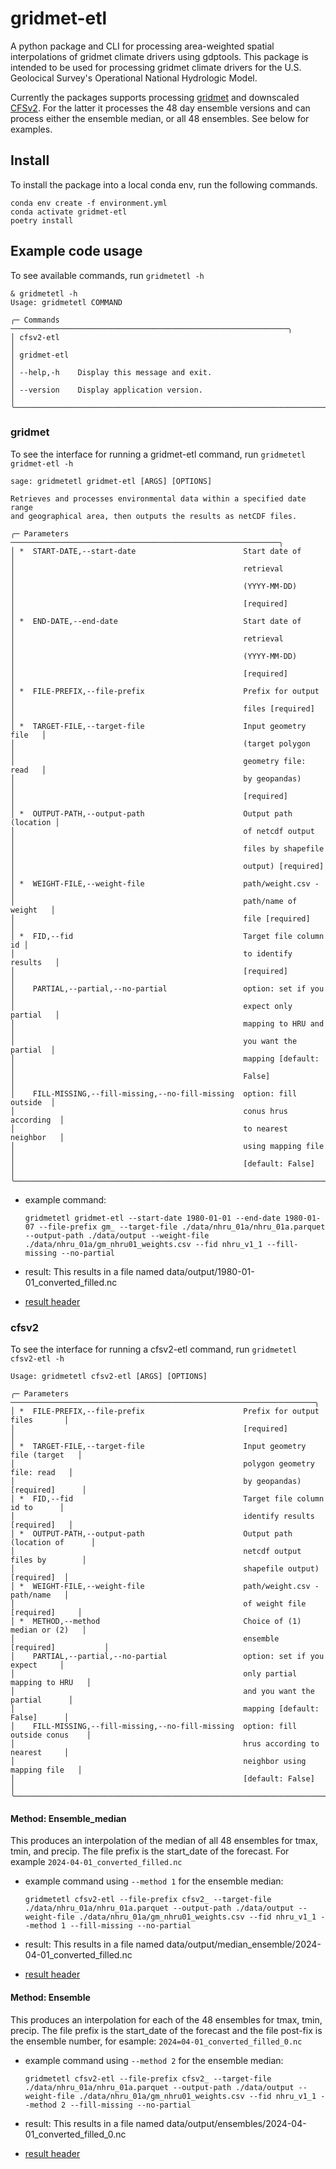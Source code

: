 # gridmet-etl

A python package and CLI for processing area-weighted spatial interpolations of gridmet climate drivers using gdptools.  This package is intended to be used for processing gridmet climate drivers for the U.S. Geolocical Survey's Operational National Hydrologic Model.  

Currently the packages supports processing [gridmet](https://www.climatologylab.org/gridmet.html) and downscaled [CFSv2](http://thredds.northwestknowledge.net:8080/thredds/catalog/NWCSC_INTEGRATED_SCENARIOS_ALL_CLIMATE/cfsv2_metdata_90day/catalog.html).  For the latter it processes the 48 day ensemble versions and can process either the ensemble median, or all 48 ensembles.  See below for examples.

## Install

To install the package into a local conda env, run the following commands.

```console
conda env create -f environment.yml
conda activate gridmet-etl
poetry install
```

## Example code usage

To see available commands, run `gridmetetl -h`

```console
& gridmetetl -h
Usage: gridmetetl COMMAND

╭─ Commands ──────────────────────────────────────────────────────────────╮
│ cfsv2-etl                                                               │
│ gridmet-etl                                                             │
│ --help,-h    Display this message and exit.                             │
│ --version    Display application version.                               │
╰─────────────────────────────────────────────────────────────────────────╯
```

### gridmet

To see the interface for running a gridmet-etl command, run `gridmetetl gridmet-etl -h`

```console
sage: gridmetetl gridmet-etl [ARGS] [OPTIONS]

Retrieves and processes environmental data within a specified date range
and geographical area, then outputs the results as netCDF files.

╭─ Parameters ────────────────────────────────────────────────────────────╮
│ *  START-DATE,--start-date                        Start date of         │
│                                                   retrieval             │
│                                                   (YYYY-MM-DD)          │
│                                                   [required]            │
│ *  END-DATE,--end-date                            Start date of         │
│                                                   retrieval             │
│                                                   (YYYY-MM-DD)          │
│                                                   [required]            │
│ *  FILE-PREFIX,--file-prefix                      Prefix for output     │
│                                                   files [required]      │
│ *  TARGET-FILE,--target-file                      Input geometry file   │
│                                                   (target polygon       │
│                                                   geometry file: read   │
│                                                   by geopandas)         │
│                                                   [required]            │
│ *  OUTPUT-PATH,--output-path                      Output path (location │
│                                                   of netcdf output      │
│                                                   files by shapefile    │
│                                                   output) [required]    │
│ *  WEIGHT-FILE,--weight-file                      path/weight.csv -     │
│                                                   path/name of weight   │
│                                                   file [required]       │
│ *  FID,--fid                                      Target file column id │
│                                                   to identify results   │
│                                                   [required]            │
│    PARTIAL,--partial,--no-partial                 option: set if you    │
│                                                   expect only partial   │
│                                                   mapping to HRU and    │
│                                                   you want the partial  │
│                                                   mapping [default:     │
│                                                   False]                │
│    FILL-MISSING,--fill-missing,--no-fill-missing  option: fill outside  │
│                                                   conus hrus according  │
│                                                   to nearest neighbor   │
│                                                   using mapping file    │
│                                                   [default: False]      │
╰─────────────────────────────────────────────────────────────────────────╯
```

* example command:

  ```console
  gridmetetl gridmet-etl --start-date 1980-01-01 --end-date 1980-01-07 --file-prefix gm_ --target-file ./data/nhru_01a/nhru_01a.parquet --output-path ./data/output --weight-file ./data/nhru_01a/gm_nhru01_weights.csv --fid nhru_v1_1 --fill-missing --no-partial
  ```

* result: This results in a file named data/output/1980-01-01_converted_filled.nc
* [result header](gm_header.md)

### cfsv2

To see the interface for running a cfsv2-etl command, run `gridmetetl cfsv2-etl -h`

```console
Usage: gridmetetl cfsv2-etl [ARGS] [OPTIONS]

╭─ Parameters ────────────────────────────────────────────────────────────────────╮
│ *  FILE-PREFIX,--file-prefix                      Prefix for output files       │
│                                                   [required]                    │
│ *  TARGET-FILE,--target-file                      Input geometry file (target   │
│                                                   polygon geometry file: read   │
│                                                   by geopandas) [required]      │
│ *  FID,--fid                                      Target file column id to      │
│                                                   identify results [required]   │
│ *  OUTPUT-PATH,--output-path                      Output path (location of      │
│                                                   netcdf output files by        │
│                                                   shapefile output) [required]  │
│ *  WEIGHT-FILE,--weight-file                      path/weight.csv - path/name   │
│                                                   of weight file [required]     │
│ *  METHOD,--method                                Choice of (1) median or (2)   │
│                                                   ensemble [required]           │
│    PARTIAL,--partial,--no-partial                 option: set if you expect     │
│                                                   only partial mapping to HRU   │
│                                                   and you want the partial      │
│                                                   mapping [default: False]      │
│    FILL-MISSING,--fill-missing,--no-fill-missing  option: fill outside conus    │
│                                                   hrus according to nearest     │
│                                                   neighbor using mapping file   │
│                                                   [default: False]              │
╰─────────────────────────────────────────────────────────────────────────────────╯
```

#### Method: Ensemble_median

This produces an interpolation of the median of all 48 ensembles for tmax, tmin, and precip. The file prefix is the start_date of the forecast.  For example `2024-04-01_converted_filled.nc`

* example command using `--method 1` for the ensemble median:

  ```console
  gridmetetl cfsv2-etl --file-prefix cfsv2_ --target-file ./data/nhru_01a/nhru_01a.parquet --output-path ./data/output --weight-file ./data/nhru_01a/gm_nhru01_weights.csv --fid nhru_v1_1 --method 1 --fill-missing --no-partial
  ```

* result: This results in a file named data/output/median_ensemble/2024-04-01_converted_filled.nc
* [result header](cfsv2_median_header.md)

#### Method: Ensemble

This produces an interpolation for each of the 48 ensembles for tmax, tmin, precip.  The file prefix is the start_date of the forecast and the file post-fix is the ensemble number, for esample: `2024=04-01_converted_filled_0.nc`

* example command using `--method 2` for the ensemble median:

  ```console
  gridmetetl cfsv2-etl --file-prefix cfsv2_ --target-file ./data/nhru_01a/nhru_01a.parquet --output-path ./data/output --weight-file ./data/nhru_01a/gm_nhru01_weights.csv --fid nhru_v1_1 --method 2 --fill-missing --no-partial
  ```

* result: This results in a file named data/output/ensembles/2024-04-01_converted_filled_0.nc
* [result header](cfsv2_ensemble_header.md)
